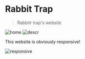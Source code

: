 # Rabbit Trap
> Rabbitr trap's website

![home](https://cloud.githubusercontent.com/assets/16429579/26529090/deaf2278-43b9-11e7-9ce0-a8ddf4b0f450.png)
![descr](https://cloud.githubusercontent.com/assets/16429579/26529089/dd6bc6f0-43b9-11e7-8e19-3958fa8bd9da.png)

This website is obviously responsive!

![responsive](https://cloud.githubusercontent.com/assets/16429579/26529088/dc428a48-43b9-11e7-82f0-c876b5ee2ae3.png)
